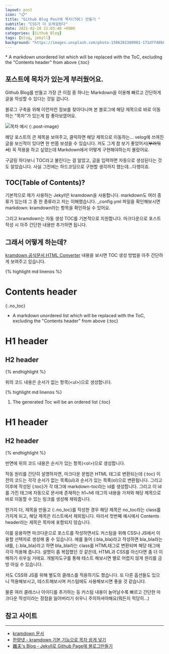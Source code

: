 ```yaml
---
layout: post
icon: "📋"
title: "Github Blog Post에 목차(TOC) 만들기 "
subtitle: "CSS가 더 오래걸렸다"
date: 2021-02-28 21:03:48 +0900
categories: [Github Blog]
tags: [blog, jekyll]
background: "https://images.unsplash.com/photo-1586281380901-171d7fd8b6db?ixid=MXwxMjA3fDB8MHxwaG90by1wYWdlfHx8fGVufDB8fHw%3D&ixlib=rb-1.2.1&auto=format&fit=crop&w=1350&q=80"
---
```


<div class="post-nav" markdown=1>
* A markdown unordered list which will be replaced with the ToC, excluding the "Contents header" from above
{:toc}
</div>

## 포스트에 목차가 있는게 부러웠어요.

Github Blog를 만들고 가장 큰 이점 중 하나는 Markdown을 이용해 빠르고 간단하게 글을 작성할 수 있다는 것일 겁니다. 

블로그 구축을 위해 이런저런 정보를 찾아다니며 본 블로그에 해당 제목으로 바로 이동하는 "목차"가 있는게 참 좋아보였어요.

![목차 예시]({{site.url}}/img/posts/2021-02-28-6/01.png "목차 예시")
{:.post-image}

해당 포스트의 큰 제목을 보여주고, 클릭하면 해당 제목으로 이동하는... velog에 쓰여진 글을 보신적이 있다면 한 번쯤 보셨을 수 있습니다. 저도 그게 참 보기 좋았어서(~~부러워서~~) 꼭 적용을 하고 싶었는데 Markdown에서 어떻게 구현해야하는지 몰랐어요.

구글링 하다보니 TOC라고 불린다는 걸 알았고, 글을 입력하면 자동으로 생성된다는 것도 알았습니다. 사실 그전에는 하드코딩으로 구현할 생각까지 했는데...다행이죠.

## TOC(Table of Contents)?

기본적으로 제가 사용하는 Jekyll은 kramdown을 사용합니다. markdown도 여러 종류가 있는데 그 중 한 종류라고 저는 이해했습니다. _config.yml 파일을 확인해보시면 markdown: kramdown라는 항목을 확인하실 수 있어요.

그리고 kramdown는 자동 생성 TOC를 기본적으로 지원합니다. 마크다운으로 포스트 작성 시 아주 간단한 내용만 추가하면 됩니다.

## 그래서 어떻게 하는데?

[kramdown 공식문서 HTML Converter](https://kramdown.gettalong.org/converter/html.html) 내용을 보시면 TOC 생성 방법을 아주 간단하게 보여주고 있습니다.

{% highlight md linenos %}
# Contents header
{:.no_toc}

* A markdown unordered list which will be replaced with the ToC, excluding the "Contents header" from above
{:toc}

# H1 header

## H2 header
{% endhighlight %}

위의 코드 내용은 순서가 없는 항목(&lt;ul&gt;)으로 생성합니다.

{% highlight md linenos %}
1. The generated Toc will be an ordered list
{:toc}

# H1 header

## H2 header
{% endhighlight %}

반면에 위의 코드 내용은 순서가 있는 항목(&lt;ol&gt;)으로 생성합니다.

작동 원리를 간단히 설명하자면, 마크다운 문법은 HTML 태그로 변환되는데 &#123;&#58;toc&#125; 이전의 코드는 각각 순서가 없는 목록(ul)과 순서가 있는 목록(ol)으로 변환됩니다.
그리고 이후에 작성된 &#123;&#58;toc&#125;가 각 태그에 markdown-toc라는 id를 생성합니다. 그리고 이 id를 가진 태그에 자동으로 문서에 존재하는 h1~h6 태그의 내용을 가져와 해당 제목으로 바로 이동할 수 있는 링크를 생성해 채워줍니다.

한가지 더, 제목을 만들고 &#123;&#58;.no_toc&#125;를 작성한 경우 해당 제목은 no_toc라는 class를 가지게 되고, 해당 제목은 리스트에서 제외됩니다. 따라서 첫번째 예시에서 Contents header라는 제목은 목차에 포함되지 않습니다.

이를 응용하면 마크다운으로 포스트를 작성하면서도 커스텀을 위해 CSS나 JS에서 이용할 선택자로 생성해 줄 수 있습니다. 예를 들어 &#123;&#58;bla_bla&#125;라고 작성하면  bla_bla라는 id를, &#123;&#58;.bla_bla&#125;라고 하면 bla_bla라는 class를 HTML태그로 변환되며 해당 태그에 각각 적용해 줍니다. 설명이 좀 복잡했던 것 같은데, HTML과 CSS를 아신다면 좀 더 이해하기 쉬우실 거에요. 개발자도구를 통해 테스트 해보시면 별로 어렵지 않게 원리를 금방 아실 수 있습니다.

저도 CSS와 JS를 위해 별도의 클래스를 적용하기도 했습니다. 또 다른 옵션들도 있으니 적용해보시고, 테스트해보시며 커스텀에도 사용해보시면 좋을 것 같습니다.

물론 여러 클래스나 아이디를 추가하는 등 커스텀 내용이 늘어날수록 빠르고 간단한 마크다운 작성이라는 장점을 잃어버리기 쉬우니 주의하셔야해요(뭐든지 적당히...)

## 참고 사이트
---
- [kramdown 문서](https://kramdown.gettalong.org/converter/html.html)
- [한량넷 - kramdown 기본 기능으로 목차 쉽게 넣기](http://www.halryang.net/insert-toc-in-kramdown/)
- [雜夫's Blog - Jekyll로 Github Page에 블로그만들기](https://skaqud.github.io/2016/07/31/Make-Blog-with-Jekyll-on-Github-Pages/)